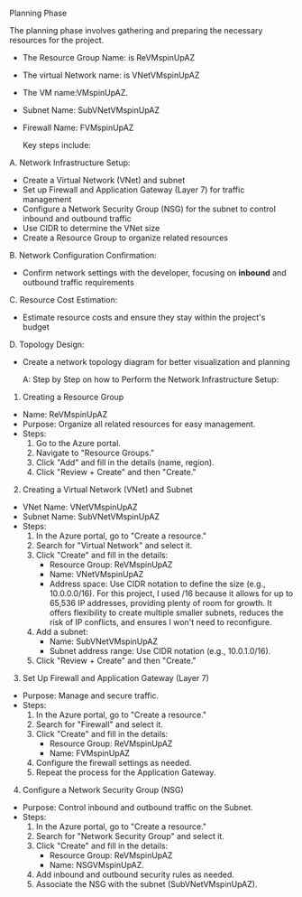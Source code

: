 Planning Phase

The planning phase involves gathering and preparing the necessary resources for the project. 
- The Resource Group Name: is ReVMspinUpAZ
- The virtual Network name: is VNetVMspinUpAZ
-  The VM name:VMspinUpAZ.
-  Subnet Name: SubVNetVMspinUpAZ
-  Firewall Name:  FVMspinUpAZ

     Key steps include:

A. Network Infrastructure Setup:
   - Create a Virtual Network (VNet) and subnet  
   - Set up Firewall and Application Gateway (Layer 7) for traffic management  
   - Configure a Network Security Group (NSG) for the subnet to control inbound and outbound traffic  
   - Use CIDR to determine the VNet size  
   - Create a Resource Group to organize related resources  

B. Network Configuration Confirmation:  
   - Confirm network settings with the developer, focusing on **inbound** and outbound traffic requirements

C. Resource Cost Estimation:  
   - Estimate resource costs and ensure they stay within the project's budget

D. Topology Design:  
   - Create a network topology diagram for better visualization and planning

     A: Step by Step on how to Perform the Network Infrastructure Setup: 
 1. Creating a Resource Group
- Name: ReVMspinUpAZ
- Purpose: Organize all related resources for easy management.
- Steps: 
  1. Go to the Azure portal.
  2. Navigate to "Resource Groups."
  3. Click "Add" and fill in the details (name, region).
  4. Click "Review + Create" and then "Create."

 2. Creating a Virtual Network (VNet) and Subnet
- VNet Name: VNetVMspinUpAZ
- Subnet Name: SubVNetVMspinUpAZ
- Steps:
  1. In the Azure portal, go to "Create a resource."
  2. Search for "Virtual Network" and select it.
  3. Click "Create" and fill in the details:
     - Resource Group: ReVMspinUpAZ
     - Name: VNetVMspinUpAZ
     - Address space: Use CIDR notation to define the size (e.g., 10.0.0.0/16). For this project, I used /16 because it allows for up to 65,536 IP addresses, providing plenty of room for growth. It offers flexibility to create multiple smaller subnets, reduces the risk of IP conflicts, and ensures I won't need to reconfigure.
  4. Add a subnet:
     - Name: SubVNetVMspinUpAZ
     - Subnet address range: Use CIDR notation (e.g., 10.0.1.0/16).
  5. Click "Review + Create" and then "Create."

 3. Set Up Firewall and Application Gateway (Layer 7)
- Purpose: Manage and secure traffic.
- Steps:
  1. In the Azure portal, go to "Create a resource."
  2. Search for "Firewall" and select it.
  3. Click "Create" and fill in the details:
     - Resource Group: ReVMspinUpAZ
     - Name: FVMspinUpAZ
  4. Configure the firewall settings as needed.
  5. Repeat the process for the Application Gateway.

 4. Configure a Network Security Group (NSG)
- Purpose: Control inbound and outbound traffic on the Subnet.
- Steps:
  1. In the Azure portal, go to "Create a resource."
  2. Search for "Network Security Group" and select it.
  3. Click "Create" and fill in the details:
     - Resource Group: ReVMspinUpAZ
     - Name:  NSGVMspinUpAZ.
  4. Add inbound and outbound security rules as needed.
  5. Associate the NSG with the subnet (SubVNetVMspinUpAZ).


